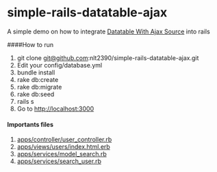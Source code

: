 # simple-rails-datatable-ajax
A simple demo on how to integrate  [Datatable With Ajax Source](https://www.datatables.net/examples/data_sources/ajax.html) into rails

####How to run
1. git clone git@github.com:nlt2390/simple-rails-datatable-ajax.git
2. Edit your config/database.yml
3. bundle install
4. rake db:create
5. rake db:migrate
6. rake db:seed
7. rails s
8. Go to [http://localhost:3000](http://localhost:3000)

#### Importants files
1. [apps/controller/user_controller.rb](https://github.com/nlt2390/simple-rails-datatable-ajax/blob/master/app/controllers/users_controller.rb)
2. [apps/views/users/index.html.erb](https://github.com/nlt2390/simple-rails-datatable-ajax/blob/master/app/views/users/index.html.erb)
3. [apps/services/model_search.rb](https://github.com/nlt2390/simple-rails-datatable-ajax/blob/master/app/services/model_search.rb)
4. [apps/services/search_user.rb](https://github.com/nlt2390/simple-rails-datatable-ajax/blob/master/app/services/search_users.rb)
